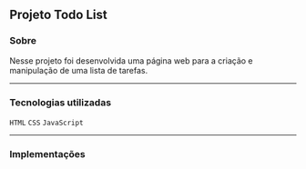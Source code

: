 ## Projeto Todo List

### Sobre

Nesse projeto foi desenvolvida uma página web para a criação e manipulação de uma lista de tarefas.

---

### Tecnologias utilizadas

`HTML`
`CSS`
`JavaScript`

---

### Implementações
